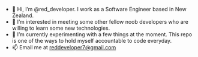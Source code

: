 - 👋 Hi, I’m @red_developer. I work as a Software Engineer based in New Zealand.
- 👀 I’m interested in meeting some other fellow noob developers who are willing to learn some new technologies.
- 🌱 I’m currently experimenting with a few things at the moment. This repo is one of the ways to hold myself accountable to code everyday. 
- 📫 Email me at reddeveloper7@gmail.com
<!---
noob-dev/noob-dev is a ✨ special ✨ repository because its `README.md` (this file) appears on your GitHub profile.
You can click the Preview link to take a look at your changes.
--->
